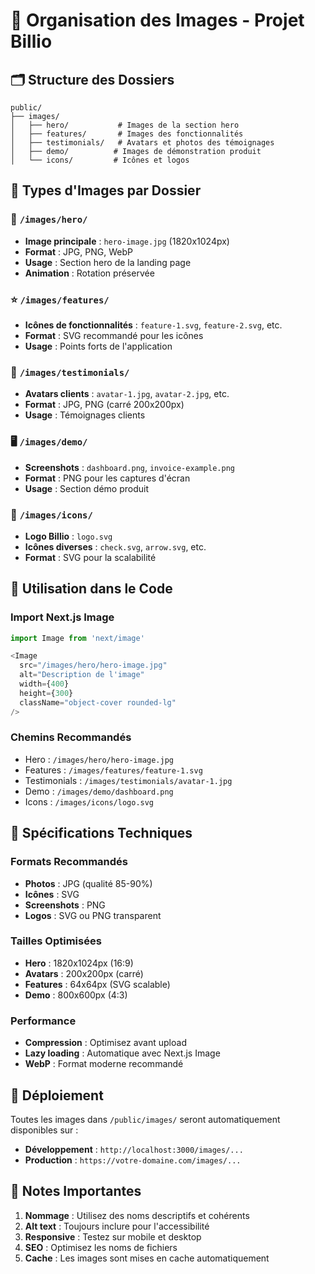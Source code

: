 # 📁 Organisation des Images - Projet Billio

## 🗂️ Structure des Dossiers

```
public/
├── images/
│   ├── hero/           # Images de la section hero
│   ├── features/       # Images des fonctionnalités
│   ├── testimonials/   # Avatars et photos des témoignages
│   ├── demo/          # Images de démonstration produit
│   └── icons/         # Icônes et logos
```

## 📸 Types d'Images par Dossier

### 🎯 `/images/hero/`
- **Image principale** : `hero-image.jpg` (1820x1024px)
- **Format** : JPG, PNG, WebP
- **Usage** : Section hero de la landing page
- **Animation** : Rotation préservée

### ⭐ `/images/features/`
- **Icônes de fonctionnalités** : `feature-1.svg`, `feature-2.svg`, etc.
- **Format** : SVG recommandé pour les icônes
- **Usage** : Points forts de l'application

### 👥 `/images/testimonials/`
- **Avatars clients** : `avatar-1.jpg`, `avatar-2.jpg`, etc.
- **Format** : JPG, PNG (carré 200x200px)
- **Usage** : Témoignages clients

### 🖥️ `/images/demo/`
- **Screenshots** : `dashboard.png`, `invoice-example.png`
- **Format** : PNG pour les captures d'écran
- **Usage** : Section démo produit

### 🎨 `/images/icons/`
- **Logo Billio** : `logo.svg`
- **Icônes diverses** : `check.svg`, `arrow.svg`, etc.
- **Format** : SVG pour la scalabilité

## 🔧 Utilisation dans le Code

### Import Next.js Image
```javascript
import Image from 'next/image'

<Image
  src="/images/hero/hero-image.jpg"
  alt="Description de l'image"
  width={400}
  height={300}
  className="object-cover rounded-lg"
/>
```

### Chemins Recommandés
- Hero : `/images/hero/hero-image.jpg`
- Features : `/images/features/feature-1.svg`
- Testimonials : `/images/testimonials/avatar-1.jpg`
- Demo : `/images/demo/dashboard.png`
- Icons : `/images/icons/logo.svg`

## 📐 Spécifications Techniques

### Formats Recommandés
- **Photos** : JPG (qualité 85-90%)
- **Icônes** : SVG
- **Screenshots** : PNG
- **Logos** : SVG ou PNG transparent

### Tailles Optimisées
- **Hero** : 1820x1024px (16:9)
- **Avatars** : 200x200px (carré)
- **Features** : 64x64px (SVG scalable)
- **Demo** : 800x600px (4:3)

### Performance
- **Compression** : Optimisez avant upload
- **Lazy loading** : Automatique avec Next.js Image
- **WebP** : Format moderne recommandé

## 🚀 Déploiement

Toutes les images dans `/public/images/` seront automatiquement disponibles sur :
- **Développement** : `http://localhost:3000/images/...`
- **Production** : `https://votre-domaine.com/images/...`

## 📝 Notes Importantes

1. **Nommage** : Utilisez des noms descriptifs et cohérents
2. **Alt text** : Toujours inclure pour l'accessibilité
3. **Responsive** : Testez sur mobile et desktop
4. **SEO** : Optimisez les noms de fichiers
5. **Cache** : Les images sont mises en cache automatiquement


